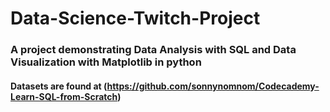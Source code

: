 # Data-Science-Twitch-Project

### A project demonstrating Data Analysis with SQL and Data Visualization with Matplotlib in python
#### Datasets are found at (https://github.com/sonnynomnom/Codecademy-Learn-SQL-from-Scratch)
